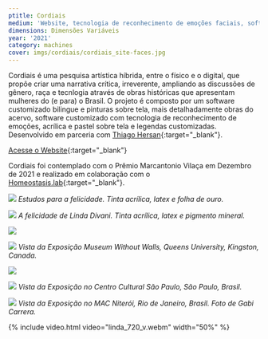 ```yaml
---
ptitle: Cordiais
medium: 'Website, tecnologia de reconhecimento de emoções faciais, software personalizado e mídia mista'
dimensions: Dimensões Variáveis
year: '2021'
category: machines
cover: imgs/cordiais/cordiais_site-faces.jpg
---
```

Cordiais é uma pesquisa artística híbrida, entre o físico e o digital, que propõe criar uma narrativa crítica, irreverente, ampliando as discussões de gênero, raça e tecnlogia através de obras históricas que apresentam mulheres do (e para) o Brasil. O projeto é composto por um software customizado bilingue e pinturas sobre tela, mais detalhadamente obras do acervo, software customizado com tecnologia de reconhecimento de emoções, acrílica e pastel sobre tela e legendas customizadas. Desenvolvido em parceria com [Thiago Hersan](https://thiagohersan.com/){:target="_blank"}.

[Acesse o Website](https://cordiais.marinagem.com/){:target="_blank"}

Cordiais foi contemplado com o Prêmio Marcantonio Vilaça em Dezembro de 2021 e realizado em colaboração com o [Homeostasis.lab](https://homeostasislab.org/){:target="_blank"}.

![]({{site.baseurl}}/imgs/cordiais/cordiais_Studies_for_Happiness.jpg)
_Estudos para a felicidade. Tinta acrílica, latex e folha de ouro._

![]({{site.baseurl}}/imgs/cordiais/cordiais_LindaDivani_Joy-01.jpg)
_A felicidade de Linda Divani. Tinta acrílica, latex e pigmento mineral._

![]({{site.baseurl}}/imgs/cordiais/cordiais_MWOW-15.jpg)

![]({{site.baseurl}}/imgs/cordiais/cordiais_MWOW-43.jpg)
_Vista da Exposição Museum Without Walls, Queens University, Kingston, Canada._

![]({{site.baseurl}}/imgs/cordiais/cordiais_ccsp-00.jpg)

![]({{site.baseurl}}/imgs/cordiais/cordiais_ccsp-01.jpg)
_Vista da Exposição no Centro Cultural São Paulo, São Paulo, Brasil._

![]({{site.baseurl}}/imgs/cordiais/cordiais_mac-00.jpg)
_Vista da Exposição no MAC Niterói, Rio de Janeiro, Brasil. Foto de Gabi Carrera._

{% include video.html video="linda_720_v.webm" width="50%" %}
